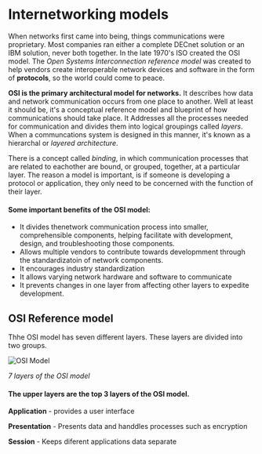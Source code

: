 # Internetworking models

When networks first came into being, things communications were proprietary. Most companies ran either a complete DECnet solution or an IBM solution, never both together. In the late 1970's ISO created the OSI model. The *Open Systems Interconnection reference model* was created to help vendors create interoperable network devices and software in the form of **protocols**,  so the world could come to peace. 

**OSI is the primary architectural model for networks.** It describes how data and network communication occurs from one place to another. 
Well at least it should be, it's  a conceptual reference model and blueprint of how communications should take place. It Addresses all the processes needed for communication and divides them into logical groupings called *layers*. When a communcations system is designed in this manner, it's known as a hierarchal or *layered architecture*.

There is a concept called *binding*, in which communication processes that are related to eachother are bound, or grouped, together, at a particular layer. The reason a model is important, is if someone is developing a protocol or application, they only need to be concerned with the function of their layer.

#### Some important benefits of the OSI model:
- It divides thenetwork communication process into smaller, comprehensible components, helping facilitate with development, design, and troubleshooting those components.
- Allows multiple vendors to contribute towards developmment through the standardizatoin of network components.
- It encourages industry standardization
- It allows varying network hardware and software to communicate
- It prevents changes in one layer from affecting other layers to expedite development.


## OSI Reference model

Thhe OSI model has seven different layers. These layers are divided into two groups.

![OSI Model](https://www.lifewire.com/thmb/HmXo1D1vHnFhx9SNVJ34dEuZoDI=/400x0/filters:no_upscale():max_bytes(150000):strip_icc()/basics_osimodel-56a1ad0c5f9b58b7d0c19c53.jpg)

*7 layers of the OSI model*

#### The upper layers are the top 3 layers of the OSI model.

**Application** - provides a user interface

**Presentation** - Presents data and handdles processes such as encryption

**Session** - Keeps diferent applications data separate
